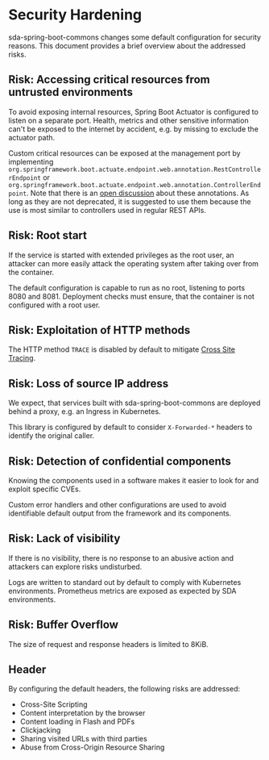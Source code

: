 # Security Hardening

sda-spring-boot-commons changes some default configuration for security reasons.
This document provides a brief overview about the addressed risks.

## Risk: Accessing critical resources from untrusted environments

To avoid exposing internal resources, Spring Boot Actuator is configured to listen on a separate
port.
Health, metrics and other sensitive information can't be exposed to the internet by accident, e.g.
by missing to exclude the actuator path.

Custom critical resources can be exposed at the management port by implementing
`org.springframework.boot.actuate.endpoint.web.annotation.RestControllerEndpoint` or
`org.springframework.boot.actuate.endpoint.web.annotation.ControllerEndpoint`.
Note that there is an [open discussion](https://github.com/spring-projects/spring-boot/issues/31768)
about these annotations.
As long as they are not deprecated, it is suggested to use them because the use is most similar to
controllers used in regular REST APIs.

## Risk: Root start

If the service is started with extended privileges as the root user, an attacker can more easily
attack the operating system after taking over from the container.

The default configuration is capable to run as no root, listening to ports 8080 and 8081.
Deployment checks must ensure, that the container is not configured with a root user.

## Risk: Exploitation of HTTP methods

The HTTP method `TRACE` is disabled by default to mitigate [Cross Site Tracing](https://owasp.org/www-community/attacks/Cross_Site_Tracing).

## Risk: Loss of source IP address

We expect, that services built with sda-spring-boot-commons are deployed behind a proxy, e.g. an
Ingress in Kubernetes.

This library is configured by default to consider `X-Forwarded-*` headers to identify the original
caller.

## Risk: Detection of confidential components

Knowing the components used in a software makes it easier to look for and exploit specific CVEs.

Custom error handlers and other configurations are used to avoid identifiable default output from
the framework and its components.

## Risk: Lack of visibility

If there is no visibility, there is no response to an abusive action and attackers can explore risks
undisturbed.

Logs are written to standard out by default to comply with Kubernetes environments.
Prometheus metrics are exposed as expected by SDA environments.

## Risk: Buffer Overflow

The size of request and response headers is limited to 8KiB.

## Header

By configuring the default headers, the following risks are addressed:

- Cross-Site Scripting
- Content interpretation by the browser
- Content loading in Flash and PDFs
- Clickjacking
- Sharing visited URLs with third parties
- Abuse from Cross-Origin Resource Sharing
